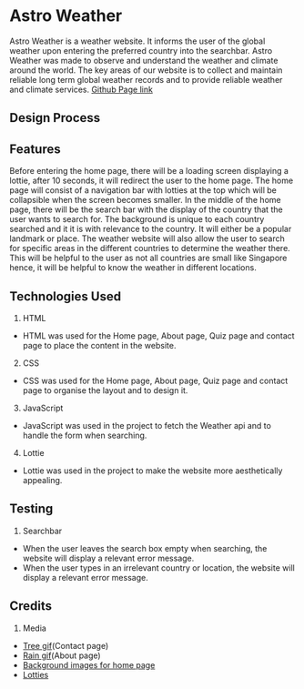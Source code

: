 # Astro Weather
Astro Weather is a weather website. It informs the user of the global weather upon entering the preferred country into the searchbar. 
Astro Weather was made to observe and understand the weather and climate around the world. 
The key areas of our website is to collect and maintain reliable long term global weather records and to provide reliable weather and climate services.
[Github Page link](https://tayyikyong.github.io/Astro-Weather/)
## Design Process


## Features
Before entering the home page, there will be a loading screen displaying a lottie, after 10 seconds, it will redirect the user to the home page.
The home page will consist of a navigation bar with lotties at the top which will be collapsible when the screen becomes smaller. In the middle of the home page, there will be the search bar 
with the display of the country that the user wants to search for. The background is unique to each country searched and it it is with relevance to the country. It will either be a popular landmark or place.
The weather website will also allow the user to search for specific areas in the different countries to determine the weather there. This will be helpful to the user as not all countries are small like Singapore hence, it will 
be helpful to know the weather in different locations.

## Technologies Used 
1. HTML
 * HTML was used for the Home page, About page, Quiz page and contact page to place the content in the website.
2. CSS 
 * CSS was used for the Home page, About page, Quiz page and contact page to organise the layout and to design it.
3. JavaScript
 * JavaScript was used in the project to fetch the Weather api and to handle the form when searching.
4. Lottie
 * Lottie was used in the project to make the website more aesthetically appealing.
 
## Testing
1. Searchbar
* When the user leaves the search box empty when searching, the website will display a relevant error message.
* When the user types in an irrelevant country or location, the website will display a relevant error message.



## Credits
1. Media
* [Tree gif](https://www.google.com/url?sa=i&url=https%3A%2F%2Fdribbble.com%2Fshots%2F1232960-Tree-Of-Seasons-GIF&psig=AOvVaw0fZnMqYmBdpU61Y6aZpm4u&ust=1613730142881000&source=images&cd=vfe&ved=0CAIQjRxqFwoTCNCdlbGb8-4CFQAAAAAdAAAAABAD)(Contact page)
* [Rain gif](https://giphy.com/gifs/rainy-raindrops-rainfall-vLi3T5m3RH45y)(About page)
* [Background images for home page](https://source.unsplash.com/1600x900/?landscape)
* [Lotties](https://lottiefiles.com/)
